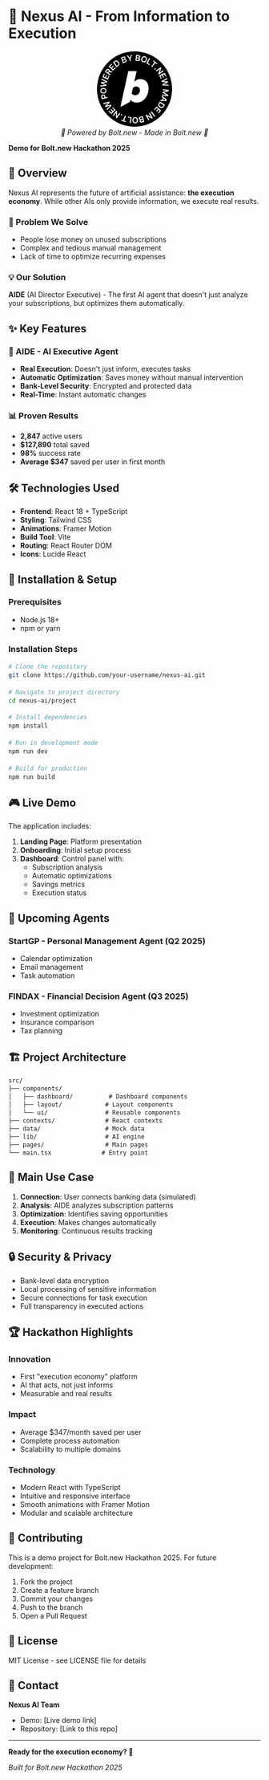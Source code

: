 # 🚀 Nexus AI - From Information to Execution

<div align="center">
  <img src="./assets/bolt-logo.png" alt="Powered by Bolt.new" width="150" height="150">
  <br>
  <em>🚀 Powered by Bolt.new - Made in Bolt.new 🚀</em>
</div>

**Demo for Bolt.new Hackathon 2025**

## 🌟 Overview

Nexus AI represents the future of artificial assistance: **the execution economy**. While other AIs only provide information, we execute real results.

### 🎯 Problem We Solve
- People lose money on unused subscriptions
- Complex and tedious manual management
- Lack of time to optimize recurring expenses

### 💡 Our Solution
**AIDE** (AI Director Executive) - The first AI agent that doesn't just analyze your subscriptions, but optimizes them automatically.

## ✨ Key Features

### 🧠 AIDE - AI Executive Agent
- **Real Execution**: Doesn't just inform, executes tasks
- **Automatic Optimization**: Saves money without manual intervention
- **Bank-Level Security**: Encrypted and protected data
- **Real-Time**: Instant automatic changes

### 📊 Proven Results
- **2,847** active users
- **$127,890** total saved
- **98%** success rate
- **Average $347** saved per user in first month

## 🛠️ Technologies Used

- **Frontend**: React 18 + TypeScript
- **Styling**: Tailwind CSS
- **Animations**: Framer Motion
- **Build Tool**: Vite
- **Routing**: React Router DOM
- **Icons**: Lucide React

## 🚀 Installation & Setup

### Prerequisites
- Node.js 18+
- npm or yarn

### Installation Steps

```bash
# Clone the repository
git clone https://github.com/your-username/nexus-ai.git

# Navigate to project directory
cd nexus-ai/project

# Install dependencies
npm install

# Run in development mode
npm run dev

# Build for production
npm run build
```

## 🎮 Live Demo

The application includes:

1. **Landing Page**: Platform presentation
2. **Onboarding**: Initial setup process
3. **Dashboard**: Control panel with:
   - Subscription analysis
   - Automatic optimizations
   - Savings metrics
   - Execution status

## 🔮 Upcoming Agents

### StartGP - Personal Management Agent (Q2 2025)
- Calendar optimization
- Email management
- Task automation

### FINDAX - Financial Decision Agent (Q3 2025)
- Investment optimization
- Insurance comparison
- Tax planning

## 🏗️ Project Architecture

```
src/
├── components/
│   ├── dashboard/          # Dashboard components
│   ├── layout/            # Layout components
│   └── ui/                # Reusable components
├── contexts/              # React contexts
├── data/                  # Mock data
├── lib/                   # AI engine
├── pages/                 # Main pages
└── main.tsx              # Entry point
```

## 🎯 Main Use Case

1. **Connection**: User connects banking data (simulated)
2. **Analysis**: AIDE analyzes subscription patterns
3. **Optimization**: Identifies saving opportunities
4. **Execution**: Makes changes automatically
5. **Monitoring**: Continuous results tracking

## 🔒 Security & Privacy

- Bank-level data encryption
- Local processing of sensitive information
- Secure connections for task execution
- Full transparency in executed actions

## 🏆 Hackathon Highlights

### Innovation
- First "execution economy" platform
- AI that acts, not just informs
- Measurable and real results

### Impact
- Average $347/month saved per user
- Complete process automation
- Scalability to multiple domains

### Technology
- Modern React with TypeScript
- Intuitive and responsive interface
- Smooth animations with Framer Motion
- Modular and scalable architecture

## 🤝 Contributing

This is a demo project for Bolt.new Hackathon 2025. For future development:

1. Fork the project
2. Create a feature branch
3. Commit your changes
4. Push to the branch
5. Open a Pull Request

## 📄 License

MIT License - see LICENSE file for details

## 📧 Contact

**Nexus AI Team**
- Demo: [Live demo link]
- Repository: [Link to this repo]

---

**Ready for the execution economy? 🚀**

*Built for Bolt.new Hackathon 2025* 